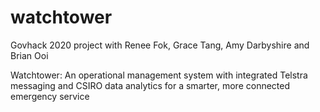 # watchtower
Govhack 2020 project with Renee Fok, Grace Tang, Amy Darbyshire and Brian Ooi

Watchtower: An operational management system with integrated Telstra messaging and CSIRO data analytics for a smarter, more connected emergency service

